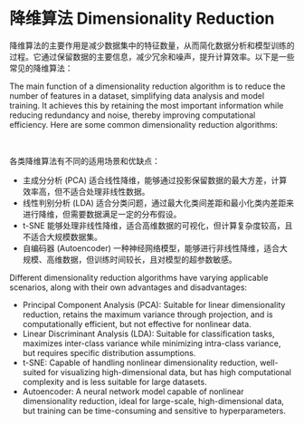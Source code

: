 # 降维算法 Dimensionality Reduction

降维算法的主要作用是减少数据集中的特征数量，从而简化数据分析和模型训练的过程。它通过保留数据的主要信息，减少冗余和噪声，提升计算效率。以下是一些常见的降维算法：

The main function of a dimensionality reduction algorithm is to reduce the number of features in a dataset, simplifying data analysis and model training. It achieves this by retaining the most important information while reducing redundancy and noise, thereby improving computational efficiency. Here are some common dimensionality reduction algorithms:

<br/>

各类降维算法有不同的适用场景和优缺点：
 - 主成分分析 (PCA) 适合线性降维，能够通过投影保留数据的最大方差，计算效率高，但不适合处理非线性数据。
 - 线性判别分析 (LDA) 适合分类问题，通过最大化类间差距和最小化类内差距来进行降维，但需要数据满足一定的分布假设。
 - t-SNE 能够处理非线性降维，适合高维数据的可视化，但计算复杂度较高，且不适合大规模数据集。
 - 自编码器 (Autoencoder) 一种神经网络模型，能够进行非线性降维，适合大规模、高维数据，但训练时间较长，且对模型的超参数敏感。

   
Different dimensionality reduction algorithms have varying applicable scenarios, along with their own advantages and disadvantages:
 - Principal Component Analysis (PCA): Suitable for linear dimensionality reduction, retains the maximum variance through projection, and is computationally efficient, but not effective for nonlinear data.
 - Linear Discriminant Analysis (LDA): Suitable for classification tasks, maximizes inter-class variance while minimizing intra-class variance, but requires specific distribution assumptions.
 - t-SNE: Capable of handling nonlinear dimensionality reduction, well-suited for visualizing high-dimensional data, but has high computational complexity and is less suitable for large datasets.
 - Autoencoder: A neural network model capable of nonlinear dimensionality reduction, ideal for large-scale, high-dimensional data, but training can be time-consuming and sensitive to hyperparameters.

